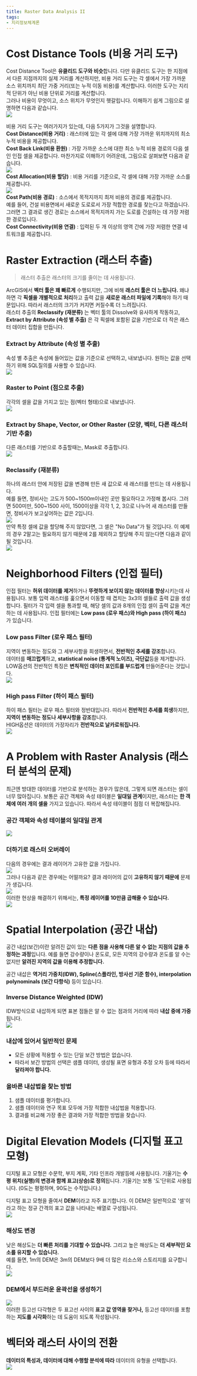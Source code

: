 ```yaml
---
title: Raster Data Analysis II
tags:
- 지리정보체계론
---
```


# Cost Distance Tools (비용 거리 도구)
Cost Distance Tool은 **유클리드 도구와 비슷**합니다. 다만 유클리드 도구는 한 지점에서 다른 지점까지의 실제 거리를 계산하지만, 비용 거리 도구는 각 셀에서 가장 가까운 소스 위치까지 최단 가중 거리(또는 누적 이동 비용)를 계산합니다. 이러한 도구는 지리적 단위가 아닌 비용 단위로 거리를 계산합니다.   
그러나 비용이 무엇이고, 소스 위치가 무엇인지 헷갈립니다. 이해하기 쉽게 그림으로 설명하면 다음과 같습니다.    
![](https://i.ibb.co/KVp7hjK/1.jpg)

비용 거리 도구는 여러가지가 있는데, 다음 5가지가 그것을 설명합니다.    
**Cost Distance(비용 거리)** : 래스터에 있는 각 셀에 대해 가장 가까운 위치까지의 최소 누적 비용을 제공합니다.    
**Cost Back Link(비용 환원)** : 가장 가까운 소스에 대한 최소 누적 비용 경로의 다음 셀인 인접 셀을 제공합니다. 마찬가지로 이해하기 어려운데, 그림으로 살펴보면 다음과 같습니다.    
![](https://i.ibb.co/GC5RMhp/2.jpg)     
**Cost Allocation(비용 할당)** : 비용 거리를 기준으로, 각 셀에 대해 가장 가까운 소스를 제공합니다.   
![](https://i.ibb.co/2kynZK0/3.jpg)    
**Cost Path(비용 경로)** : 소스에서 목적지까지 최저 비용의 경로를 제공합니다.    
예를 들어, 건설 비용면에서 새로운 도로로서 가장 적합한 경로를 찾는다고 하겠습니다. 그러면 그 결과로 생긴 경로는 소스에서 목적지까지 가는 도로를 건설하는 데 가장 저렴한 경로입니다.    
**Cost Connectivity(비용 연결)** : 입력된 두 개 이상의 영역 간에 가장 저렴한 연결 네트워크를 제공합니다.

# Raster Extraction (래스터 추출)
> 래스터 추출은 래스터의 크기를 줄이는 데 사용됩니다.
>

ArcGIS에서 **벡터 툴은 꽤 빠르게** 수행되지만, 그에 비해 **래스터 툴은 더 느립니다.** 왜냐하면 각 **픽셀을 개별적으로 처리**하고 출력 값을 **새로운 래스터 파일에 기록**해야 하기 때문입니다. 따라서 래스터의 크기가 커지면 커질수록 더 느려집니다.    
래스터 추출의 **Reclassify (재분류)** 는 벡터 툴의 Dissolve와 유사하게 작동하고, **Extract by Attribute (속성 별 추출)** 은 각 픽셀에 포함된 값을 기반으로 더 작은 래스터 데이터 집합을 만듭니다.

### Extract by Attribute (속성 별 추출)
속성 별 추출은 속성에 들어있는 값을 기준으로 선택하고, 내보냅니다. 원하는 값을 선택하기 위해 SQL질의를 사용할 수 있습니다.    
![](https://i.ibb.co/BnDPJG2/4.jpg)

### Raster to Point (점으로 추출)
각각의 셀을 값을 가지고 있는 점(벡터 형태)으로 내보냅니다.    
![](https://i.ibb.co/gSw0XCN/5.jpg)

### Extract by Shape, Vector, or Other Raster (모양, 벡터, 다른 래스터 기반 추출)
다른 래스터를 기반으로 추출할때는, Mask로 추출합니다.   
![](https://i.ibb.co/nm47zpw/6.jpg)

### Reclassify (재분류)
하나의 래스터 안에 저장된 값을 변경해 만든 새 값으로 새 래스터를 만드는 데 사용됩니다.     
예를 들면, 정비사는 고도가 500~1500m이내인 곳만 필요하다고 가정해 봅시다. 그러면 500미만, 500~1500 사이, 1500이상을 각각 1, 2, 3으로 나누어 새 래스터를 만들면, 정비사가 보고싶어하는 값은 2입니다.   
![](https://i.ibb.co/T0zqXJ9/7.jpg)    
만약 특정 셀에 값을 할당해 주지 않았다면, 그 셀은 "No Data"가 될 것입니다. 이 예제의 경우 2말고는 필요하지 않기 때문에 2를 제외하고 할당해 주지 않는다면 다음과 같이 될 것입니다.   
![](https://i.ibb.co/hKBm7n0/8.jpg)

# Neighborhood Filters (인접 필터)
인접 필터는 **허위 데이터를 제거**하거나 **뚜렷하게 보이지 않는 데이터를 향상**시키는데 사용됩니다. 보통 입력 래스터를 훑으면서 이동할 때 겹치는 3x3의 셀들로 출력 값을 생성합니다. 필터가 각 입력 셀을 통과할 때, 해당 셀의 값과 8개의 인접 셀이 출력 값을 계산하는 데 사용됩니다. 인접 필터에는 **Low pass (로우 패스)와 High pass (하이 패스)** 가 있습니다.

### Low pass Filter (로우 패스 필터)  
지역이 변동하는 정도와 그 세부사항을 희생하면서, **전반적인 추세를 강조**합니다.     
데이터를 **매끄럽게**하고, **statistical noise (통계적 노이즈), 극단값**등을 제거합니다.   
LOW옵션의 전반적인 특징은 **변칙적인 데이터 포인트를 부드럽게** 만들어준다는 것입니다.   
![](https://i.ibb.co/Wsy9pRK/9.jpg)    

### High pass Filter (하이 패스 필터) 
하이 패스 필터는 로우 패스 필터와 정반대입니다. 따라서 **전반적인 추세를 희생**하지만, **지역이 변동하는 정도나 세부사항을 강조**합니다.    
HIGH옵션은 데이터의 가장자리가 **전반적으로 날카로워집니다.**   
![](https://i.ibb.co/FhqV5js/10.jpg)

# A Problem with Raster Analysis (래스터 분석의 문제)
최근엔 방대한 데이터를 기반으로 분석하는 경우가 많은데, 그렇게 되면 래스터는 셀이 너무 많아집니다. 보통은 공간 객체와 속성 테이블은 **일대일 관계**이지만, 래스터는 **한 객체에 여러 개의 셀을** 가지고 있습니다. 따라서 속성 테이블이 점점 더 복잡해집니다.  

### 공간 객체와 속성 테이블의 일대일 관계
![](https://i.ibb.co/7Y57kDw/11.jpg)

### 더하기로 래스터 오버레이 
다음의 경우에는 결과 레이어가 고유한 값을 가집니다.     
![](https://i.ibb.co/ft0V0rZ/12.jpg)    
그러나 다음과 같은 경우에는 어떨까요? 결과 레이어의 값이 **고유하지 않기 때문에** 문제가 생깁니다.   
![](https://i.ibb.co/R3Wj7dK/13.jpg)    
이러한 현상을 해결하기 위해서는, **특정 레이어를 10만큼 곱해줄 수 있습니다.**   
![](https://i.ibb.co/Tb3RKS3/14.jpg)     

# Spatial Interpolation (공간 내삽)
공간 내삽(보간)이란 알려진 값이 있는 **다른 점을 사용해 다른 알 수 없는 지점의 값을 추정하는 과정**입니다. 예를 들면 강수량이나 온도로, 모든 지역의 강수량과 온도를 알 수는 없지만 **알려진 지역의 값을 이용해 추정합니다.**    

공간 내삽은 **역거리 가중치(IDW), Spline(스플라인, 방사선 기준 함수), interpolation polynominals (보간 다항식)** 등이 있습니다.

### Inverse Distance Weighted (IDW)
IDW방식으로 내삽하게 되면 표본 점들은 알 수 없는 점과의 거리에 따라 **내삽 중에 가중**됩니다.    
![](https://i.ibb.co/pR9gd25/15.jpg)     

### 내삽에 있어서 일반적인 문제   
* 모든 상황에 적용할 수 있는 단일 보간 방법은 없습니다.
* 따라서 보간 방법의 선택은 샘플 데이터, 생성될 표면 유형과 추정 오차 등에 따라서 **달라져야 합니다.**

### 올바른 내삽법을 찾는 방법   
1. 샘플 데이터를 평가합니다.
2. 샘플 데이터와 연구 목표 모두에 가장 적합한 내삽법을 적용합니다.
3. 결과를 비교해 가장 좋은 결과와 가장 적합한 방법을 찾습니다.

# Digital Elevation Models (디지털 표고 모형)
디지털 표고 모형은 수문학, 부지 계획, 기타 인프라 개발등에 사용됩니다. 기울기는 **수평 위치(실행)의 변경과 함께 표고(상승)로 정의**됩니다. 기울기는 보통 '도'단위로 사용됩니다. (0도는 평평하며, 90도는 수직입니다.)    

디지털 표고 모형을 줄여서 **DEM**이라고 자주 표기합니다. 이 DEM은 일반적으로 '셀'이라고 하는 정규 간격의 표고 값을 나타내는 배열로 구성됩니다.   
![](https://i.ibb.co/Y7W1JfR/16.jpg)

### 해상도 변경   
낮은 해상도는 **더 빠른 처리를 기대할 수 있습니다.** 그리고 높은 해상도는 **더 세부적인 요소를 유지할 수 있습니다.**     
예를 들면, 1m의 DEM은 3m의 DEM보다 9배 더 많은 리소스와 스토리지를 요구합니다.   
![](https://i.ibb.co/6JhcPnR/17.jpg)

### DEM에서 부드러운 윤곽선을 생성하기     
![](https://i.ibb.co/p07SDQ9/18.jpg)    
이러한 등고선 다각형은 두 표고선 사이의 **표고 값 영역을 찾거나,** 등고선 데이터를 포함하는 **지도를 시각화**하는 데 도움이 되도록 작성됩니다.    

# 벡터와 래스터 사이의 전환
**데이터의 특성과, 데이터에 대해 수행할 분석에 따라** 데이터의 유형을 선택합니다.   
![](https://i.ibb.co/Q86CSby/19.jpg)
